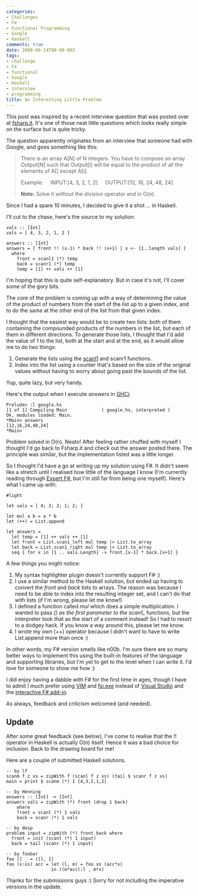 ```yaml
---
categories:
- Challenges
- F#
- Functional Programming
- Google
- Haskell
comments: true
date: 2008-06-14T00:00:00Z
tags:
- challenge
- F#
- functional
- Google
- Haskell
- interview
- programming
title: An Interesting Little Problem
---
```


This post was inspired by a recent interview question that was posted over at <a href="http://www.fsharp.it/posts/google-interview-question-product-of-other-elements-in-an-array-in-on/" title="Fsharp.it">fsharp.it</a>. It's one of those neat little questions which looks really simple on the surface but is quite tricky.

<!--more-->

The question apparently originates from an interview that someone had with Google, and goes something like this:<blockquote><p>
There is an array A[N] of N integers. You have to compose an array Output[N] such that Output[i] will be equal to the product of all the elements of A[] except A[i].

Example:
&nbsp;&nbsp;&nbsp;&nbsp;INPUT:[4, 3, 2, 1, 2]
&nbsp;&nbsp;&nbsp;&nbsp;OUTPUT:[12, 16, 24, 48, 24]

<strong>Note:</strong> Solve it <em>without</em> the division operator and in O(n).
</p></blockquote>
Since I had a spare 10 minutes, I decided to give it a shot ... in Haskell.

I'll cut to the chase, here's the source to my solution:
```
vals :: [Int]
vals = [ 4, 3, 2, 1, 2 ]

answers :: [Int]
answers = [ front !! (x-1) * back !! (x+1) | x <- [1..length vals] ]
  where
    front = scanl1 (*) temp
    back = scanr1 (*) temp
    temp = [1] ++ vals ++ [1]
```

I'm hoping that this is quite self-explanatory. But in case it's not, I'll cover some of the gory bits.

The core of the problem is coming up with a way of determining the value of the product of numbers from the start of the list up to a given index, and to do the same at the other end of the list from that given index.

I thought that the easiest way would be to create two lists: both of them containing the compounded products of the numbers in the list, but each of them in different directions. To generate those lists, I thought that I'd add the value of 1 to the list, both at the start and at the end, as it would allow me to do two things:<ol><li>Generate the lists using the <a href="http://haskell.org/ghc/docs/latest/html/libraries/base/Prelude.html#v%3Ascanl1" title="scanl1">scanl1</a> and scanr1 functions.</li><li>Index into the list using a counter that's based on the size of the original values without having to worry about going past the bounds of the list.</li></ol>Yup, quite lazy, but very handy.

Here's the output when I execute <em>answers</em> in <a href="http://www.haskell.org/ghc/docs/latest/html/users_guide/ghci.html" title="GHCi">GHCi</a>:

    Prelude> :l google.hs
    [1 of 1] Compiling Main             ( google.hs, interpreted )
    Ok, modules loaded: Main.
    *Main> answers
    [12,16,24,48,24]
    *Main>


Problem solved in O(n). Neato! After feeling rather chuffed with myself I thought I'd go back to Fsharp.it and check out the answer posted there. The principle was similar, but the implementation listed was a little longer.

So I thought I'd have a go at writing up my solution using F#. It didn't seem like a stretch until I realised how little of the language I know (I'm currently reading through <a href="http://www.amazon.com/Expert-F-Experts-Voice-Net/dp/1590598504" title="Expert F#">Expert F#</a>, but I'm still far from being one myself). Here's what I came up with:
```
#light

let vals = [ 4; 3; 2; 1; 2; ]

let mul a b = a * b
let (++) = List.append

let answers =
  let temp = [1] ++ vals ++ [1]
  let front = List.scan1_left mul temp |> List.to_array
  let back = List.scan1_right mul temp |> List.to_array
  seq { for x in [1 .. vals.Length] -> front.[x-1] * back.[x+1] }
```

A few things you might notice:<ol><li>My syntax highlighter plugin doesn't currently support F# :)</li><li>I use a similar method to the Haskell solution, but ended up having to convert the <em>front</em> and <em>back</em> lists to arrays. The reason was because I need to be able to index into the resulting integer set, and I can't do that with lists (if I'm wrong, please let me know!)</li><li>I defined a function called <em>mul</em> which does a simple multiplication. I wanted to pass <em>(*)</em> as the first parameter to the scan1_* functions, but the interpreter took that as the start of a comment instead! So I had to resort to a dodgey hack. If you know a way around this, please let me know.</li><li>I wrote my own (++) operator because I didn't want to have to write List.append more than once :)</li></ol>
In other words, my F# version smells like n00b. I'm sure there are so many better ways to implement this using the built-in features of the language and supporting libraries, but I'm yet to get to the level when I can write it. I'd love for someone to show me how :)

I did enjoy having a dabble with F# for the first time in ages, though I have to admit I much prefer using <a href="http://www.vim.org/" title="VIM">VIM</a> and <a href="http://research.microsoft.com/fsharp/manual/compiler.aspx" title="F# Interactive">fsi.exe</a> instead of <a href="http://msdn.microsoft.com/en-us/vstudio/default.aspx" title="Visual Studio">Visual Studio</a> and the <a href="http://blogs.msdn.com/dsyme/archive/posts/534925.aspx" title="A Taste of F# Interactive in Visual Studio">interactive F# add-in</a>.

As always, feedback and criticism welcomed (and needed).

<h2>Update</h2>
After some great feedback (see below), I've come to realise that the !! operator in Haskell is actually O(n) itself. Hence it was a bad choice for inclusion. Back to the drawing board for me!

Here are a couple of submitted Haskell solutions.
```
-- by lf
scanm f z xs = zipWith f (scanl f z xs) (tail $ scanr f z xs)
main = print $ scanm (*) 1 [4,3,2,1,2]

-- by Henning
answers :: [Int] -> [Int]
answers vals = zipWith (*) front (drop 1 back)
	where
	front = scanl (*) 1 vals
	back = scanr (*) 1 vals

-- by desp
problem input = zipWith (*) front back where
  front = init (scanl (*) 1 input)
  back = tail (scanr (*) 1 input)

-- by foobar
foo [] _ = ([], 1)
foo (x:xs) acc = let (l, m) = foo xs (acc*x)
                 in ((m*acc):l , m*x)
```


Thanks for the submissions guys :) Sorry for not including the imperative versions in the update.
